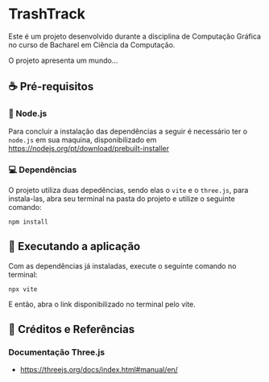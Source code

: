 # TrashTrack

Este é um projeto desenvolvido durante a disciplina de Computação Gráfica no curso de Bacharel em Ciência da Computação. 

O projeto apresenta um mundo... <!--(CONTINUAR A DESCRIÇÃO DO PROJETO FALANDO O QUE TEM NELE)-->

## ☕ Pré-requisitos

### 💚 Node.js

Para concluir a instalação das dependências a seguir é necessário ter o `node.js` em sua maquina, disponibilizado em https://nodejs.org/pt/download/prebuilt-installer

### 💻 Dependências

O projeto utiliza duas depedências, sendo elas o `vite` e o `three.js`, para instala-las, abra seu terminal na pasta do projeto e utilize o seguinte comando:

```
npm install
```

## 🚀 Executando a aplicação

Com as dependências já instaladas, execute o seguinte comando no terminal:

```
npx vite
```

E então, abra o link disponibilizado no terminal pelo vite.

## 📄 Créditos e Referências

### Documentação Three.js

* https://threejs.org/docs/index.html#manual/en/

<!-- CONTINUAR INSERINDO AS REFERÊNCIAS -->